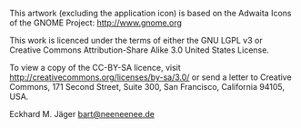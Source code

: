 This artwork (excluding the application icon) is based on the Adwaita Icons of
the GNOME Project:
http://www.gnome.org

This work is licenced under the terms of either the GNU LGPL v3 or
Creative Commons Attribution-Share Alike 3.0 United States License.

To view a copy of the CC-BY-SA licence, visit
http://creativecommons.org/licenses/by-sa/3.0/ or send a letter to Creative
Commons, 171 Second Street, Suite 300, San Francisco, California 94105, USA.

Eckhard M. Jäger
bart@neeneenee.de

